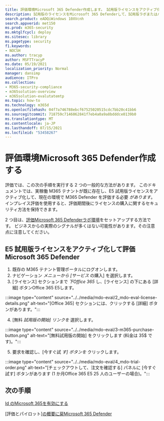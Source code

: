 ```yaml
---
title: 評価環境Microsoft 365 Defender作成します。 試用版ライセンスをアクティブ化または有効にし、Microsoft Defender for Identity (MDI) に進む。
description: 試用版のライセンスをMicrosoft 365 Defenderして、試用版ラボまたはパイロット環境をセットアップします。 次に、Microsoft Defender for Identity (MDI) と他のすべての M365D 評価をセットアップします。
search.product: eADQiWindows 10XVcnh
search.appverid: met150
ms.prod: m365-security
ms.mktglfcycl: deploy
ms.sitesec: library
ms.pagetype: security
f1.keywords:
- NOCSH
ms.author: tracyp
author: MSFTTracyP
ms.date: 05/19/2021
localization_priority: Normal
manager: dansimp
audience: ITPro
ms.collection:
- M365-security-compliance
- m365solution-overview
- m365solution-evalutatemtp
ms.topic: how-to
ms.technology: m365d
ms.openlocfilehash: 04f7a746788ebcf67525020515cdc7bb20c41bb6
ms.sourcegitcommit: 718759c7146062841f7eb4a0a9a8bdddce0139b0
ms.translationtype: MT
ms.contentlocale: ja-JP
ms.lasthandoff: 07/15/2021
ms.locfileid: "53458267"
---
```

# <a name="create-the-microsoft-365-defender-evaluation-environment"></a>評価環境Microsoft 365 Defender作成する

評価では、この次の手順を実行する 2 つの一般的な方法があります。 このドキュメントでは、実稼働 M365 テナントが既に存在し、E5 試用版ライセンスをアクティブ化して、現在の環境で M365 Defender を評価する必要 *があります*。 インプレイス評価を使用すると、評価期間後にライセンスの購入に関するセキュリティ方法を保持できます。

2 つ目は、[評価Microsoft 365 Defenderラボ環境](setup-m365deval.md)をセットアップする方法です。 ビジネスからの実際のシグナルが多くはない可能性があります。その注意点に注意してください。

## <a name="to-activate-e5-trial-licenses-to-evaluate-microsoft-365-defender"></a>E5 試用版ライセンスをアクティブ化して評価Microsoft 365 Defender 
1. 既存の M365 テナント管理ポータルにログオンします。
2. ナビゲーション *メニューから [サービス* の購入] を選択します。
3. [ライセンス] セクションまで *下Office 365* し、[ライセンス] の下にある [詳細] ボタンOffice 365 E5します。

:::image type="content" source="../../media/mdo-eval/2_mdo-eval-license-details.png" alt-text="[Office 365] セクションには、クリックする [詳細] ボタンがあります。":::

4. [無料 *試用版の開始] リンクを* 選択します。

:::image type="content" source="../../media/mdo-eval/3-m365-purchase-button.png" alt-text="[無料試用版の開始] をクリックします (料金は 35$ です)。":::

5. 要求を確認し、[今すぐ試 *す] ボタンを* クリックします。

:::image type="content" source="../../media/mdo-eval/4_mdo-trial-order.png" alt-text="[チェックアウトして、注文を確認する] パネルに [今すぐ試す] ボタンがあります (1 か月Office 365 E5 25 人のユーザーの場合)。":::

## <a name="next-steps"></a>次の手順
[Id のMicrosoft 365を有効にする](eval-defender-identity-overview.md)

[評価とパイロット][の概要に戻Microsoft 365 Defender](eval-overview.md)